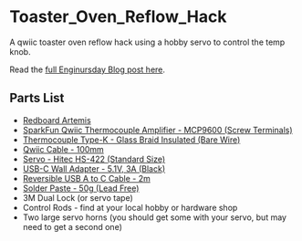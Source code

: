 # Toaster_Oven_Reflow_Hack
A qwiic toaster oven reflow hack using a hobby servo to control the temp knob.

Read the [full Enginursday Blog post here](https://www.sparkfun.com/news/3319).

## Parts List

* [Redboard Artemis](https://www.sparkfun.com/products/15444)
* [SparkFun Qwiic Thermocouple Amplifier - MCP9600 (Screw Terminals)](https://www.sparkfun.com/products/16295)
* [Thermocouple Type-K - Glass Braid Insulated (Bare Wire)](https://www.sparkfun.com/products/251)
* [Qwiic Cable - 100mm](https://www.sparkfun.com/products/14427)
* [Servo - Hitec HS-422 (Standard Size)](https://www.sparkfun.com/products/11884)
* [USB-C Wall Adapter - 5.1V, 3A (Black)](https://www.sparkfun.com/products/16272)
* [Reversible USB A to C Cable - 2m](https://www.sparkfun.com/products/15424)
* [Solder Paste - 50g (Lead Free)](https://www.sparkfun.com/products/12878)
* 3M Dual Lock (or servo tape)
* Control Rods - find at your local hobby or hardware shop
* Two large servo horns (you should get some with your servo, but may need to get a second one)
